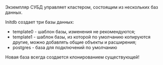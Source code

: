 Экземпляр СУБД управляет кластером, состоящим из нескольких баз данных.

Initdb создает три базы данных:

 - template0 - шаблон базы, изменения не рекомендуются;
 - template1 - шаблон базы, из которой по умолчанию копируются другие, можно добавлять общие объекты и расширения;
 - postgres -  база для подключений по умолчанию

Новая база всегда создается клонированием существующей!

